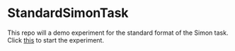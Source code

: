 # StandardSimonTask

This repo will a demo experiment for the standard format of the Simon task.
Click [this](https://cogyamaguchi.github.io/StandardSimonTask/) to start the experiment.
